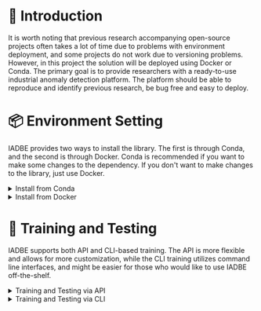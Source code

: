 # 📖 Introduction
It is worth noting that previous research accompanying open-source projects often takes
a lot of time due to problems with environment deployment, and some projects do not work due to versioning
problems. However, in this project the solution will be deployed using Docker or Conda. The primary goal is to provide
researchers with a ready-to-use industrial anomaly detection platform. The platform should be able to
reproduce and identify previous research, be bug free and easy to deploy.

# 📦 Environment Setting

IADBE provides two ways to install the library. The first is through Conda, and the second is through Docker. Conda is recommended if you want to make some changes to the dependency. If you don't want to make changes to the library, just use Docker.

<details>
<summary>Install from Conda</summary>
Installing the library with Conda

```bash
# Use of virtual environment is highly recommended
# Using conda
yes | conda create -n IADBE python=3.10
conda activate IADBE

pip install -r requirements.txt

# Or using your favorite virtual environment
# ...

# Clone the repository and install in editable mode
git clone https://github.com/cjy513203427/IADBE.git
```
</details>
    
<details>
<summary>Install from Docker</summary>
Installing the library with Docker

```bash
# Clone the repository and install in editable mode
git clone https://github.com/cjy513203427/IADBE.git
# Build docker image
docker build - t stream .
# Run docker container
docker run -it --rm -p 3001:3001 stream
```
</details>

# 🧠 Training and Testing

IADBE supports both API and CLI-based training. The API is more flexible and allows for more customization, while the CLI training utilizes command line interfaces, and might be easier for those who would like to use IADBE off-the-shelf.

<details>
<summary>Training and Testing via API</summary>
A train_test_xxx.py file looks like this. Run it with your IDE or <code>python train_test_xxx.py</code> to start training.

```python
# Import the required modules
from anomalib.data import MVTec
from anomalib.models import Padim
from anomalib.engine import Engine

# Initialize the datamodule, model and engine
datamodule = MVTec()
model = Padim()
engine = Engine()

# Train the model
engine.fit(datamodule=datamodule, model=model)

# Test the model
engine.test(datamodule=datamodule, model=model)
```

</details>

<details>
<summary>Training and Testing via CLI</summary>
A train_test_xxx.sh file looks like this. Run it with <code>bash train_test_xxx.sh</code> to start training.

```bash
anomalib train --data anomalib.data.MVTec --data.category transistor --config <path/to/config>
```
For the futher use of anomalib cli, you can retrieve [Training via CLI from Training](https://github.com/openvinotoolkit/anomalib?tab=readme-ov-file#-training)  

</details>
